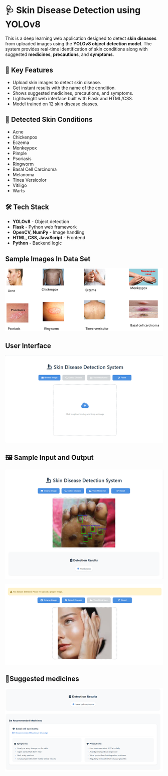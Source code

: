 # 🩺 Skin Disease Detection using YOLOv8

This is a deep learning web application designed to detect **skin diseases** from uploaded images using the **YOLOv8 object detection model**. The system provides real-time identification of skin conditions along with suggested **medicines**, **precautions**, and **symptoms**.

## 📌 Key Features

- Upload skin images to detect skin disease.
- Get instant results with the name of the condition.
- Shows suggested medicines, precautions, and symptoms.
- Lightweight web interface built with Flask and HTML/CSS.
- Model trained on 12 skin disease classes.

## 🧬 Detected Skin Conditions

- Acne  
- Chickenpox  
- Eczema  
- Monkeypox  
- Pimple  
- Psoriasis  
- Ringworm  
- Basal Cell Carcinoma  
- Melanoma  
- Tinea Versicolor  
- Vitiligo  
- Warts  

## 🛠️ Tech Stack

- **YOLOv8** - Object detection
- **Flask** - Python web framework
- **OpenCV, NumPy** - Image handling
- **HTML, CSS, JavaScript** - Frontend
- **Python** - Backend logic

## Sample Images In Data Set

![Data set Sample images](Images_Git\dataset.png)

## User Interface

![UI](Images_Git\UI.png)

## 🖼️ Sample Input and Output

![Input Image](Images_Git\SampleDet.png)

![Input Image 2](Images_Git\No_dis.png)

## 💊Suggested medicines

![Suggested medicines](Images_Git\image.png)
